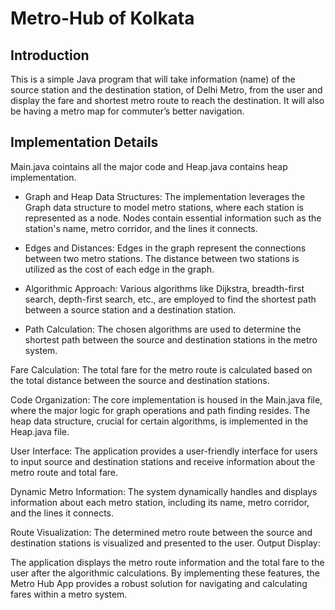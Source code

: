 # Metro-Hub of Kolkata

## Introduction
This is a simple Java program that will take information (name) of the source station and the destination station, of Delhi Metro, 
from the user and display the fare and shortest metro route to reach the destination. It will also be having a metro map for commuter’s better navigation.

## Implementation Details

Main.java cointains all the major code and Heap.java contains heap implementation.

* Graph and Heap Data Structures:
The implementation leverages the Graph data structure to model metro stations, where each station is represented as a node.
Nodes contain essential information such as the station's name, metro corridor, and the lines it connects.

* Edges and Distances:
Edges in the graph represent the connections between two metro stations.
The distance between two stations is utilized as the cost of each edge in the graph.

* Algorithmic Approach:
Various algorithms like Dijkstra, breadth-first search, depth-first search, etc., are employed to find the shortest path between a source station and a destination station.

* Path Calculation:
The chosen algorithms are used to determine the shortest path between the source and destination stations in the metro system.

Fare Calculation:
The total fare for the metro route is calculated based on the total distance between the source and destination stations.

Code Organization:
The core implementation is housed in the Main.java file, where the major logic for graph operations and path finding resides.
The heap data structure, crucial for certain algorithms, is implemented in the Heap.java file.

User Interface:
The application provides a user-friendly interface for users to input source and destination stations and receive information about the metro route and total fare.

Dynamic Metro Information:
The system dynamically handles and displays information about each metro station, including its name, metro corridor, and the lines it connects.

Route Visualization:
The determined metro route between the source and destination stations is visualized and presented to the user.
Output Display:

The application displays the metro route information and the total fare to the user after the algorithmic calculations.
By implementing these features, the Metro Hub App provides a robust solution for navigating and calculating fares within a metro system.

